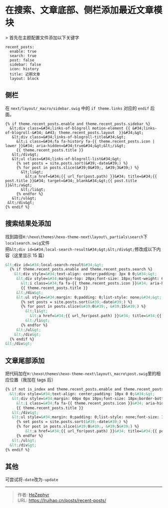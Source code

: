 # 在搜索、文章底部、侧栏添加最近文章模块


&gt; 首先在主题配置文件添加以下关键字

```
recent_posts:
  enable: true
  search: true
  post: false
  sidebar: false
  icon: history
  title: 近期文章
  layout: block
```

## 侧栏

在 `next/layout/_macro/sidebar.swig` 中的 `if theme.links` 对应的 `endif` 后面。

```
{% if theme.recent_posts.enable and theme.recent_posts.sidebar %}
  &lt;div class=&#34;links-of-blogroll motion-element {{ &#34;links-of-blogroll-&#34; &#43; theme.recent_posts.layout  }}&#34;&gt;
   &lt;div class=&#34;links-of-blogroll-title&#34;&gt;
     &lt;i class=&#34;fa fa-history fa-{{ theme.recent_posts.icon | lower }}&#34; aria-hidden=&#34;true&#34;&gt;&lt;/i&gt;
     {{ theme.recent_posts.title }}
   &lt;/div&gt;
   &lt;ul class=&#34;links-of-blogroll-list&#34;&gt;
     {% set posts = site.posts.sort(&#39;-date&#39;) %}
     {% for post in posts.slice(&#39;0&#39;, &#39;3&#39;) %}
       &lt;li&gt;
         &lt;a href=&#34;{{ url_for(post.path) }}&#34; title=&#34;{{ post.title }}&#34; target=&#34;_blank&#34;&gt;{{ post.title }}&lt;/a&gt;
       &lt;/li&gt;
     {% endfor %}
   &lt;/ul&gt;
 &lt;/div&gt;
{% endif %}
```

## 搜索结果处添加

找到路径`H:\hexo\themes\hexo-theme-next\layout\_partials\search`下`localsearch.swig`文件  
把`&lt;div id=&#34;local-search-result&#34;&gt;&lt;/div&gt;`修改成以下内容（这里显示 15 篇）

```xml
&lt;div id=&#34;local-search-result&#34;&gt;
  {% if theme.recent_posts.enable and theme.recent_posts.search %}
    &lt;div style=&#34;text-align: center;padding: 3px 0 0;&#34;&gt;
     &lt;div style=&#34;margin-top: 20px;font-size: 18px;font-weight: 600;border-bottom: 1px solid #ccc;&#34;&gt;
       &lt;i class=&#34;fa fa-{{ theme.recent_posts.icon }}&#34; aria-hidden=&#34;true&#34;&gt;&lt;/i&gt;
       {{ theme.recent_posts.title }}
     &lt;/div&gt;
     &lt;ul style=&#34;margin: 0;padding: 0;list-style: none;&#34;&gt;
       {% set posts = site.posts.sort(&#39;-date&#39;) %}
       {% for post in posts.slice(&#39;0&#39;, &#39;15&#39;) %}
         &lt;li&gt;
           &lt;a href=&#34;{{ url_for(post.path) }}&#34; title=&#34;{{ post.title }}&#34; target=&#34;_blank&#34;&gt;{{ post.title }}&lt;/a&gt;
         &lt;/li&gt;
       {% endfor %}
     &lt;/ul&gt;
    &lt;/div&gt;
  {% endif %}
&lt;/div&gt;
```

## 文章尾部添加

把代码加在`H:\hexo\themes\hexo-theme-next\layout\_macro\post.swig`里的相应位置（我加在 tags 后）

```xml
{% if not is_index and theme.recent_posts.enable and theme.recent_posts.post %}
  &lt;div style=&#34;text-align: center;padding: 10px 0 0;&#34;&gt;
   &lt;div style=&#34;margin: 60px 0px 10px;font-size: 18px;border-bottom: 1px solid #eee;&#34;&gt;
     &lt;i class=&#34;fa fa-{{ theme.recent_posts.icon }}&#34; aria-hidden=&#34;true&#34;&gt;&lt;/i&gt;
     {{ theme.recent_posts.title }}
   &lt;/div&gt;
   &lt;ul style=&#34;margin: 0;padding: 0;list-style: none;font-size: 11px;&#34;&gt;
     {% set posts = site.posts.sort(&#39;-date&#39;) %}
     {% for post in posts.slice(&#39;0&#39;, &#39;5&#39;) %}
         &lt;a href=&#34;{{ url_for(post.path) }}&#34; title=&#34;{{ post.title }}&#34; target=&#34;_blank&#34;&gt;{{ post.title }}&lt;/a&gt;&amp;emsp;
     {% endfor %}
   &lt;/ul&gt;
  &lt;/div&gt;
{% endif %}
```

## 其他

可尝试将`-date`改为`-update`


---

> 作者: [HeZephyr](https://github.com/HeZephyr)  
> URL: https://lruihao.cn/posts/recent-posts/  

